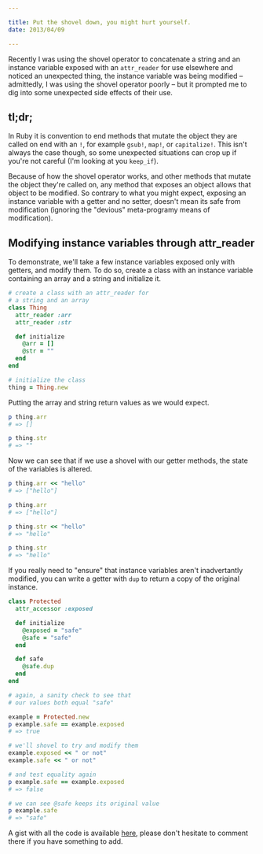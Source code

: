 ```yaml
---

title: Put the shovel down, you might hurt yourself.
date: 2013/04/09

---
```


Recently I was using the shovel operator to concatenate a string and an instance variable exposed with an `attr_reader` for use elsewhere and noticed an unexpected thing, the instance variable was being modified – admittedly, I was using the shovel operator poorly – but it prompted me to dig into some unexpected side effects of their use.


## tl;dr;

In Ruby it is convention to end methods that mutate the object they are called on end with an `!`, for example `gsub!`, `map!`, or `capitalize!`. This isn't always the case though, so some unexpected situations can crop up if you're not careful (I'm looking at you `keep_if`).

Because of how the shovel operator works, and other methods that mutate the object they're called on, any method that exposes an object allows that object to be modified. So contrary to what you might expect, exposing an instance variable with a getter and no setter, doesn't mean its safe from modification (ignoring the "devious" meta-programy means of modification).


## Modifying instance variables through attr_reader

To demonstrate, we'll take a few instance variables exposed only with getters, and modify them. To do so, create a class with an instance variable containing an array and a string and initialize it.

```ruby
# create a class with an attr_reader for
# a string and an array
class Thing
  attr_reader :arr
  attr_reader :str

  def initialize
    @arr = []
    @str = ""
  end
end

# initialize the class
thing = Thing.new
```

Putting the array and string return values as we would expect.

```ruby
p thing.arr
# => []

p thing.str
# => ""
```

Now we can see that if we use a shovel with our getter methods, the state of the variables is altered.

```ruby
p thing.arr << "hello"
# => ["hello"]

p thing.arr
# => ["hello"]

p thing.str << "hello"
# => "hello"

p thing.str
# => "hello"
```

If you really need to "ensure" that instance variables aren't inadvertantly modified, you can write a getter with `dup` to return a copy of the original instance.

```ruby
class Protected
  attr_accessor :exposed

  def initialize
    @exposed = "safe"
    @safe = "safe"
  end

  def safe
    @safe.dup
  end
end

# again, a sanity check to see that
# our values both equal "safe"

example = Protected.new
p example.safe == example.exposed
# => true

# we'll shovel to try and modify them
example.exposed << " or not"
example.safe << " or not"

# and test equality again
p example.safe == example.exposed
# => false

# we can see @safe keeps its original value
p example.safe
# => "safe"
```

A gist with all the code is available [here](https://gist.github.com/stevenosloan/5145549), please don't hesitate to comment there if you have something to add.